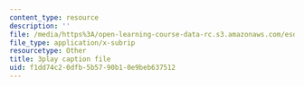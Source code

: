 ```yaml
---
content_type: resource
description: ''
file: /media/https%3A/open-learning-course-data-rc.s3.amazonaws.com/esd-051j-engineering-innovation-and-design-fall-2012/f1dd74c20dfb5b5790b10e9beb637512_zY6Xf87GAyg.vtt
file_type: application/x-subrip
resourcetype: Other
title: 3play caption file
uid: f1dd74c2-0dfb-5b57-90b1-0e9beb637512
---
```

